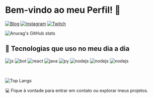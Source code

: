 # Bem-vindo ao meu Perfil! 👋

[![Blog](https://img.shields.io/website?label=Josinaldodev.com&style=for-the-badge&url=https://sujeitoprogramador.com/)](https://josinaldodev.onrender.com)
[![Instagram](https://img.shields.io/badge/Instagram-E4405F?style=for-the-badge&logo=instagram&logoColor=white)](https://instagram.com/josinaldo.17)
[![Twitch](https://img.shields.io/badge/Twitch-9146FF?style=for-the-badge&logo=twitch&logoColor=white)](https://twitch.tv/josinaldo.17)


![Anurag's GitHub stats](https://github-readme-stats.vercel.app/api?username=josinaldo17&show_icons=true&theme=radical)


## 🚀 Tecnologias que uso no meu dia a dia

<div style="display: inline_block">
  <img align="center" alt="js" src="https://img.shields.io/badge/JavaScript-F7DF1E?style=for-the-badge&logo=javascript&logoColor=black" />
  <img align="center" alt="bot" src="https://img.shields.io/badge/Bootstrap-563D7C?style=for-the-badge&logo=bootstrap&logoColor=white" />
  <img align="center" alt="react" src="https://img.shields.io/badge/React-20232A?style=for-the-badge&logo=react&logoColor=61DAFB" />
  <img align="center" alt="java" src="https://img.shields.io/badge/Java-ED8B00?style=for-the-badge&logo=openjdk&logoColor=white" />
  <img align="center" alt="py" src="https://img.shields.io/badge/python-3670A0?style=for-the-badge&logo=python&logoColor=ffdd54" />
  <img align="center" alt="nodejs" src="https://img.shields.io/badge/Node.js-43853D?style=for-the-badge&logo=node.js&logoColor=white" />
  <img align="center" alt="nodejs" src="https://img.shields.io/badge/Flask-000000?style=for-the-badge&logo=Flask&logoColor=white" />
  <img align="center" alt="nodejs" src="https://img.shields.io/badge/postgresql-4169e1?style=for-the-badge&logo=postgresql&logoColor=white" />
</div><br/>

##

![Top Langs](https://github-readme-stats.vercel.app/api/top-langs/?username=josinaldo17&demo=true)



💻 Fique à vontade para entrar em contato ou explorar meus projetos.
